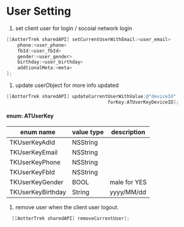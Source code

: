 # User Setting

1. set client user for login / socoial network login

```objective-c
[[AotterTrek sharedAPI] setCurrentUserWithEmail:<user_email>
    phone:<user_phone>
    fbId:<user_fbId>
    gender:<user_gender>
    birthday:<user_birthday>
    addtionalMeta:<meta>
];
```

1. update userObject for more info updated

```objective-c
[[AotterTrek sharedAPI] updateCurrentUserWithValue:@"deviceId" 
                                     forKey:ATUserKeyDeviceID];
```

#### enum: ATUserKey

| enum name         | value type | description  |
| ----------------- | ---------- | ------------ |
| TKUserKeyAdId     | NSString   |              |
| TKUserKeyEmail    | NSString   |              |
| TKUserKeyPhone    | NSString   |              |
| TKUserKeyFbId     | NSString   |              |
| TKUserKeyGender   | BOOL       | male for YES |
| TKUserKeyBirthday | String     | yyyy/MM/dd   |

1. remove user when the client user logout.

```objective-c
  [[AotterTrek sharedAPI] removeCurrentUser];
```